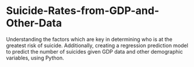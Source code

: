 # Suicide-Rates-from-GDP-and-Other-Data
Understanding the factors which are key in determining who is at the greatest risk of suicide. Additionally, creating a regression prediction model to predict the number of suicides given GDP data and other demographic variables, using Python.
